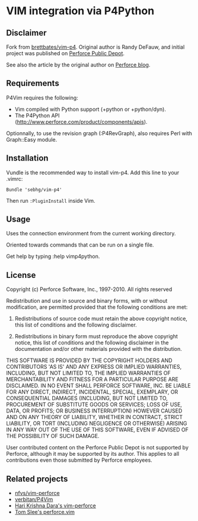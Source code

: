 VIM integration via P4Python
===============================================

Disclaimer
----------
Fork from [brettbates/vim-p4][]. Original author is Randy DeFauw, and initial project was published on [Perforce Public Depot](http://public.perforce.com:8080/@md=d&amp;cd=//guest/randy_defauw/&amp;c=hZW@//guest/randy_defauw/vim_p4/?ac=83).

See also the article by the original author on [Perforce blog](https://www.perforce.com/blog/101123/perforce-integration-vim-courtesy-p4python).

Requirements
------------
P4Vim requires the following:
* Vim compiled with Python support (+python or +python/dyn).
* The P4Python API (http://www.perforce.com/product/components/apis).

Optionnally, to use the revision graph (:P4RevGraph), also requires Perl with Graph::Easy module.

Installation
------------
Vundle is the recommended way to install vim-p4. Add this line to your .vimrc:

    Bundle 'sebhg/vim-p4'

Then run `:PluginInstall` inside Vim.

Usage
-----
Uses the connection environment from the current working directory.

Oriented towards commands that can be run on a single file.

Get help by typing :help vimp4python.


License
-------
Copyright (c) Perforce Software, Inc., 1997-2010. All rights reserved

Redistribution and use in source and binary forms, with or without
modification, are permitted provided that the following conditions are met:

1.  Redistributions of source code must retain the above copyright
    notice, this list of conditions and the following disclaimer.

2.  Redistributions in binary form must reproduce the above copyright
    notice, this list of conditions and the following disclaimer in the
    documentation and/or other materials provided with the distribution.

THIS SOFTWARE IS PROVIDED BY THE COPYRIGHT HOLDERS AND CONTRIBUTORS
'AS IS' AND ANY EXPRESS OR IMPLIED WARRANTIES, INCLUDING, BUT NOT
LIMITED TO, THE IMPLIED WARRANTIES OF MERCHANTABILITY AND FITNESS
FOR A PARTICULAR PURPOSE ARE DISCLAIMED. IN NO EVENT SHALL PERFORCE
SOFTWARE, INC. BE LIABLE FOR ANY DIRECT, INDIRECT, INCIDENTAL,
SPECIAL, EXEMPLARY, OR CONSEQUENTIAL DAMAGES (INCLUDING, BUT NOT
LIMITED TO, PROCUREMENT OF SUBSTITUTE GOODS OR SERVICES; LOSS OF USE,
DATA, OR PROFITS; OR BUSINESS INTERRUPTION) HOWEVER CAUSED AND ON
ANY THEORY OF LIABILITY, WHETHER IN CONTRACT, STRICT LIABILITY, OR
TORT (INCLUDING NEGLIGENCE OR OTHERWISE) ARISING IN ANY WAY OUT OF
THE USE OF THIS SOFTWARE, EVEN IF ADVISED OF THE POSSIBILITY OF SUCH
DAMAGE.

User contributed content on the Perforce Public Depot is not supported by Perforce,
although it may be supported by its author. This applies to all contributions 
even those submitted by Perforce employees.

Related projects
----------------
* [nfvs/vim-perforce](https://github.com/nfvs/vim-perforce)
* [verbitan/P4Vim](https://github.com/verbitan/P4Vim)
* [Hari Krishna Dara's vim-perforce][]
* [Tom Slee's perforce.vim][]

[Tom Slee's perforce.vim]: https://github.com/vim-scripts/perforce.vim
[Hari Krishna Dara's vim-perforce]: https://github.com/idbrii/vim-perforce
[brettbates/vim-p4]: https://github.com/brettbates/vim-p4#about
